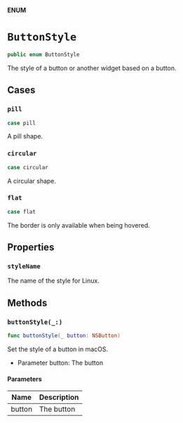 **ENUM**

# `ButtonStyle`

```swift
public enum ButtonStyle
```

The style of a button or another widget based on a button.

## Cases
### `pill`

```swift
case pill
```

A pill shape.

### `circular`

```swift
case circular
```

A circular shape.

### `flat`

```swift
case flat
```

The border is only available when being hovered.

## Properties
### `styleName`

The name of the style for Linux.

## Methods
### `buttonStyle(_:)`

```swift
func buttonStyle(_ button: NSButton)
```

Set the style of a button in macOS.
- Parameter button: The button

#### Parameters

| Name | Description |
| ---- | ----------- |
| button | The button |
